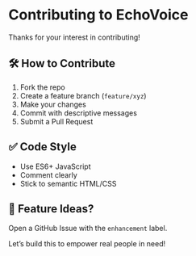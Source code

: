 # Contributing to EchoVoice

Thanks for your interest in contributing!

## 🛠️ How to Contribute

1. Fork the repo
2. Create a feature branch (`feature/xyz`)
3. Make your changes
4. Commit with descriptive messages
5. Submit a Pull Request

## ✅ Code Style

- Use ES6+ JavaScript
- Comment clearly
- Stick to semantic HTML/CSS

## 🤔 Feature Ideas?

Open a GitHub Issue with the `enhancement` label.

Let’s build this to empower real people in need!
